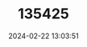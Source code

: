 ---
title: "135425"
category: "Salvelinus thingvallensis"
draft: false
date: 2024-02-22 13:03:51
languages:
  Icelandic: ["Gjámurta"]
  English: ["Þingvallavatn Charr"]
---